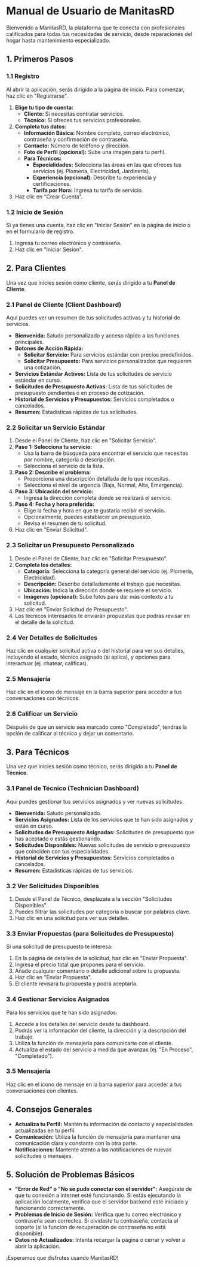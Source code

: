 # Manual de Usuario de ManitasRD

Bienvenido a ManitasRD, la plataforma que te conecta con profesionales calificados para todas tus necesidades de servicio, desde reparaciones del hogar hasta mantenimiento especializado.

## 1. Primeros Pasos

### 1.1 Registro

Al abrir la aplicación, serás dirigido a la página de inicio. Para comenzar, haz clic en "Registrarse".

1.  **Elige tu tipo de cuenta:**
    *   **Cliente:** Si necesitas contratar servicios.
    *   **Técnico:** Si ofreces tus servicios profesionales.
2.  **Completa tus datos:**
    *   **Información Básica:** Nombre completo, correo electrónico, contraseña y confirmación de contraseña.
    *   **Contacto:** Número de teléfono y dirección.
    *   **Foto de Perfil (opcional):** Sube una imagen para tu perfil.
    *   **Para Técnicos:**
        *   **Especialidades:** Selecciona las áreas en las que ofreces tus servicios (ej. Plomería, Electricidad, Jardinería).
        *   **Experiencia (opcional):** Describe tu experiencia y certificaciones.
        *   **Tarifa por Hora:** Ingresa tu tarifa de servicio.
3.  Haz clic en "Crear Cuenta".

### 1.2 Inicio de Sesión

Si ya tienes una cuenta, haz clic en "Iniciar Sesión" en la página de inicio o en el formulario de registro.

1.  Ingresa tu correo electrónico y contraseña.
2.  Haz clic en "Iniciar Sesión".

## 2. Para Clientes

Una vez que inicies sesión como cliente, serás dirigido a tu **Panel de Cliente**.

### 2.1 Panel de Cliente (Client Dashboard)

Aquí puedes ver un resumen de tus solicitudes activas y tu historial de servicios.

*   **Bienvenida:** Saludo personalizado y acceso rápido a las funciones principales.
*   **Botones de Acción Rápida:**
    *   **Solicitar Servicio:** Para servicios estándar con precios predefinidos.
    *   **Solicitar Presupuesto:** Para servicios personalizados que requieren una cotización.
*   **Servicios Estándar Activos:** Lista de tus solicitudes de servicio estándar en curso.
*   **Solicitudes de Presupuesto Activas:** Lista de tus solicitudes de presupuesto pendientes o en proceso de cotización.
*   **Historial de Servicios y Presupuestos:** Servicios completados o cancelados.
*   **Resumen:** Estadísticas rápidas de tus solicitudes.

### 2.2 Solicitar un Servicio Estándar

1.  Desde el Panel de Cliente, haz clic en "Solicitar Servicio".
2.  **Paso 1: Selecciona tu servicio:**
    *   Usa la barra de búsqueda para encontrar el servicio que necesitas por nombre, categoría o descripción.
    *   Selecciona el servicio de la lista.
3.  **Paso 2: Describe el problema:**
    *   Proporciona una descripción detallada de lo que necesitas.
    *   Selecciona el nivel de urgencia (Baja, Normal, Alta, Emergencia).
4.  **Paso 3: Ubicación del servicio:**
    *   Ingresa la dirección completa donde se realizará el servicio.
5.  **Paso 4: Fecha y hora preferida:**
    *   Elige la fecha y hora en que te gustaría recibir el servicio.
    *   Opcionalmente, puedes establecer un presupuesto.
    *   Revisa el resumen de tu solicitud.
6.  Haz clic en "Enviar Solicitud".

### 2.3 Solicitar un Presupuesto Personalizado

1.  Desde el Panel de Cliente, haz clic en "Solicitar Presupuesto".
2.  **Completa los detalles:**
    *   **Categoría:** Selecciona la categoría general del servicio (ej. Plomería, Electricidad).
    *   **Descripción:** Describe detalladamente el trabajo que necesitas.
    *   **Ubicación:** Indica la dirección donde se requiere el servicio.
    *   **Imágenes (opcional):** Sube fotos para dar más contexto a tu solicitud.
3.  Haz clic en "Enviar Solicitud de Presupuesto".
4.  Los técnicos interesados te enviarán propuestas que podrás revisar en el detalle de la solicitud.

### 2.4 Ver Detalles de Solicitudes

Haz clic en cualquier solicitud activa o del historial para ver sus detalles, incluyendo el estado, técnico asignado (si aplica), y opciones para interactuar (ej. chatear, calificar).

### 2.5 Mensajería

Haz clic en el icono de mensaje en la barra superior para acceder a tus conversaciones con técnicos.

### 2.6 Calificar un Servicio

Después de que un servicio sea marcado como "Completado", tendrás la opción de calificar al técnico y dejar un comentario.

## 3. Para Técnicos

Una vez que inicies sesión como técnico, serás dirigido a tu **Panel de Técnico**.

### 3.1 Panel de Técnico (Technician Dashboard)

Aquí puedes gestionar tus servicios asignados y ver nuevas solicitudes.

*   **Bienvenida:** Saludo personalizado.
*   **Servicios Asignados:** Lista de los servicios que te han sido asignados y están en curso.
*   **Solicitudes de Presupuesto Asignadas:** Solicitudes de presupuesto que has aceptado o estás gestionando.
*   **Solicitudes Disponibles:** Nuevas solicitudes de servicio o presupuesto que coinciden con tus especialidades.
*   **Historial de Servicios y Presupuestos:** Servicios completados o cancelados.
*   **Resumen:** Estadísticas rápidas de tus servicios.

### 3.2 Ver Solicitudes Disponibles

1.  Desde el Panel de Técnico, desplázate a la sección "Solicitudes Disponibles".
2.  Puedes filtrar las solicitudes por categoría o buscar por palabras clave.
3.  Haz clic en una solicitud para ver sus detalles.

### 3.3 Enviar Propuestas (para Solicitudes de Presupuesto)

Si una solicitud de presupuesto te interesa:

1.  En la página de detalles de la solicitud, haz clic en "Enviar Propuesta".
2.  Ingresa el precio total que propones para el servicio.
3.  Añade cualquier comentario o detalle adicional sobre tu propuesta.
4.  Haz clic en "Enviar Propuesta".
5.  El cliente revisará tu propuesta y podrá aceptarla.

### 3.4 Gestionar Servicios Asignados

Para los servicios que te han sido asignados:

1.  Accede a los detalles del servicio desde tu dashboard.
2.  Podrás ver la información del cliente, la dirección y la descripción del trabajo.
3.  Utiliza la función de mensajería para comunicarte con el cliente.
4.  Actualiza el estado del servicio a medida que avanzas (ej. "En Proceso", "Completado").

### 3.5 Mensajería

Haz clic en el icono de mensaje en la barra superior para acceder a tus conversaciones con clientes.

## 4. Consejos Generales

*   **Actualiza tu Perfil:** Mantén tu información de contacto y especialidades actualizadas en tu perfil.
*   **Comunicación:** Utiliza la función de mensajería para mantener una comunicación clara y constante con la otra parte.
*   **Notificaciones:** Mantente atento a las notificaciones de nuevas solicitudes o mensajes.

## 5. Solución de Problemas Básicos

*   **"Error de Red" o "No se pudo conectar con el servidor":** Asegúrate de que tu conexión a internet esté funcionando. Si estás ejecutando la aplicación localmente, verifica que el servidor backend esté iniciado y funcionando correctamente.
*   **Problemas de Inicio de Sesión:** Verifica que tu correo electrónico y contraseña sean correctos. Si olvidaste tu contraseña, contacta al soporte (si la función de recuperación de contraseña no está disponible).
*   **Datos no Actualizados:** Intenta recargar la página o cerrar y volver a abrir la aplicación.

¡Esperamos que disfrutes usando ManitasRD!
